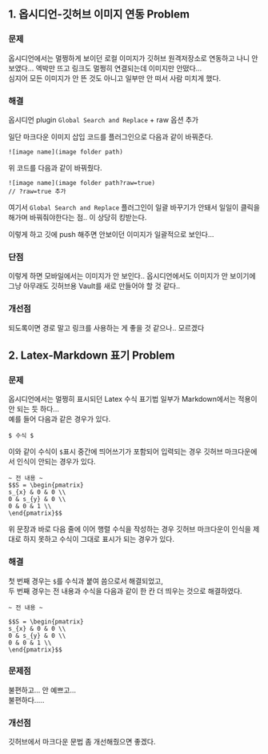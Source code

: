 ## 1. 옵시디언-깃허브 이미지 연동 Problem

### **문제**
옵시디언에서는 멀쩡하게 보이던 로컬 이미지가 깃허브 원격저장소로 연동하고 나니 안 보였다... 엑박만 뜨고 링크도 멀쩡히 연결되는데 이미지만 안떴다...  
심지어 모든 이미지가 안 뜬 것도 아니고 일부만 안 떠서 사람 미치게 했다.

### **해결**
옵시디언 plugin `Global Search and Replace` + raw 옵션 추가

일단 마크다운 이미지 삽입 코드를 플러그인으로 다음과 같이 바꿔준다.  
```
![image name](image folder path)
```
위 코드를 다음과 같이 바꿔줬다.  
```
![image name](image folder path?raw=true)
// ?raw=true 추가
```

여기서  `Global Search and Replace` 플러그인이 일괄 바꾸기가 안돼서 일일이 클릭을 해가며 바꿔줘야한다는 점.. 이 상당히 킹받는다.  

이렇게 하고 깃에 push 해주면 안보이던 이미지가 일괄적으로 보인다...

### **단점**
이렇게 하면 모바일에서는 이미지가 안 보인다..
옵시디언에서도 이미지가 안 보이기에 그냥 아무래도 깃허브용 Vault를 새로 만들어야 할 것 같다..  

### **개선점**
되도록이면 경로 말고 링크를 사용하는 게 좋을 것 같으나.. 모르겠다  

## 2. Latex-Markdown 표기 Problem

### 문제
옵시디언에서는 멀쩡히 표시되던 Latex 수식 표기법 일부가 Markdown에서는 적용이 안 되는 듯 하다...  
예를 들어 다음과 같은 경우가 있다.  
```
$ 수식 $
```
이와 같이 수식이 `$`표시 중간에 띄어쓰기가 포함되어 입력되는 경우 깃허브 마크다운에서 인식이 안되는 경우가 있다.  

```
~ 전 내용 ~
$$S = \begin{pmatrix}
s_{x} & 0 & 0 \\
0 & s_{y} & 0 \\
0 & 0 & 1 \\
\end{pmatrix}$$
```
위 문장과 바로 다음 줄에 이어 행렬 수식을 작성하는 경우 깃허브 마크다운이 인식을 제대로 하지 못하고 수식이 그대로 표시가 되는 경우가 있다.

### 해결
첫 번째 경우는 `$`를 수식과 붙여 씀으로서 해결되었고,  
두 번째 경우는 전 내용과 수식을 다음과 같이 한 칸 더 띄우는 것으로 해결하였다.  
```
~ 전 내용 ~

$$S = \begin{pmatrix}
s_{x} & 0 & 0 \\
0 & s_{y} & 0 \\
0 & 0 & 1 \\
\end{pmatrix}$$
```

### 문제점
불편하고... 안 예쁘고...  
불편하다.....  

### 개선점
깃허브에서 마크다운 문법 좀 개선해줬으면 좋겠다.

